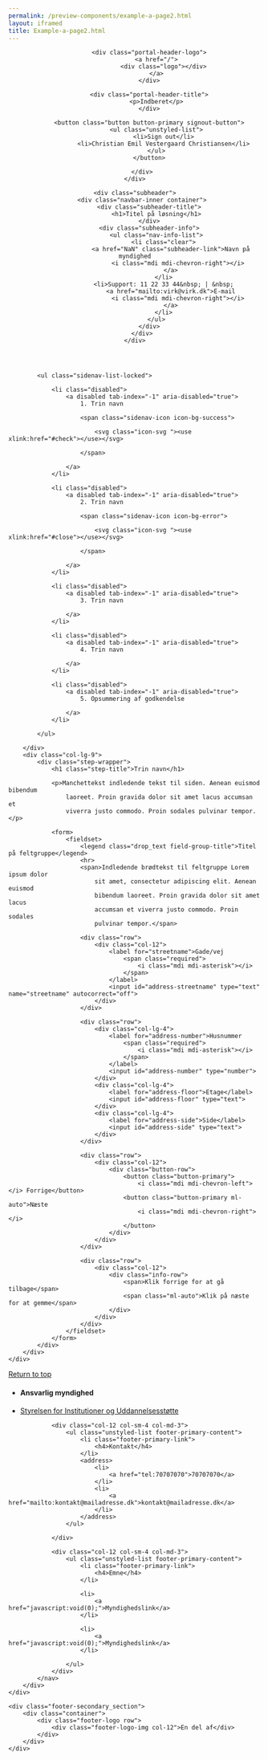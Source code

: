```yaml
--- 
permalink: /preview-components/example-a-page2.html
layout: iframed 
title: Example-a-page2.html
---
```

<header class="header header-extended mb-5" role="banner">
    <div class="subheader">
        <div class="navbar-inner container">

            <div class="portal-header-logo">
                <a href="/">
                    <div class="logo"></div>
                </a>
            </div>

            <div class="portal-header-title">
                <p>Indberet</p>
            </div>

            <button class="button button-primary signout-button">
                <ul class="unstyled-list">
                    <li>Sign out</li>
                    <li>Christian Emil Vestergaard Christiansen</li>
                </ul>
            </button>

        </div>
    </div>

    <div class="subheader">
        <div class="navbar-inner container">
            <div class="subheader-title">
                <h1>Titel på løsning</h1>
            </div>
            <div class="subheader-info">
                <ul class="nav-info-list">
                    <li class="clear">
                        <a href="NaN" class="subheader-link">Navn på myndighed
                            <i class="mdi mdi-chevron-right"></i>
                        </a>
                    </li>
                    <li>Support: 11 22 33 44&nbsp; | &nbsp;
                        <a href="mailto:virk@virk.dk">E-mail
                            <i class="mdi mdi-chevron-right"></i>
                        </a>
                    </li>
                </ul>
            </div>
        </div>
    </div>
</header>

<section class="container">
    <div class="row">
        <div class="col-lg-3">

            <ul class="sidenav-list-locked">

                <li class="disabled">
                    <a disabled tab-index="-1" aria-disabled="true">
                        1. Trin navn

                        <span class="sidenav-icon icon-bg-success">

                            <svg class="icon-svg "><use xlink:href="#check"></use></svg>

                        </span>

                    </a>
                </li>

                <li class="disabled">
                    <a disabled tab-index="-1" aria-disabled="true">
                        2. Trin navn

                        <span class="sidenav-icon icon-bg-error">

                            <svg class="icon-svg "><use xlink:href="#close"></use></svg>

                        </span>

                    </a>
                </li>

                <li class="disabled">
                    <a disabled tab-index="-1" aria-disabled="true">
                        3. Trin navn

                    </a>
                </li>

                <li class="disabled">
                    <a disabled tab-index="-1" aria-disabled="true">
                        4. Trin navn

                    </a>
                </li>

                <li class="disabled">
                    <a disabled tab-index="-1" aria-disabled="true">
                        5. Opsummering af godkendelse

                    </a>
                </li>

            </ul>

        </div>
        <div class="col-lg-9">
            <div class="step-wrapper">
                <h1 class="step-title">Trin navn</h1>

                <p>Manchettekst indledende tekst til siden. Aenean euismod bibendum
                    laoreet. Proin gravida dolor sit amet lacus accumsan et
                    viverra justo commodo. Proin sodales pulvinar tempor.</p>

                <form>
                    <fieldset>
                        <legend class="drop_text field-group-title">Titel på feltgruppe</legend>
                        <hr>
                        <span>Indledende brødtekst til feltgruppe Lorem ipsum dolor
                            sit amet, consectetur adipiscing elit. Aenean euismod
                            bibendum laoreet. Proin gravida dolor sit amet lacus
                            accumsan et viverra justo commodo. Proin sodales
                            pulvinar tempor.</span>

                        <div class="row">
                            <div class="col-12">
                                <label for="streetname">Gade/vej
                                    <span class="required">
                                        <i class="mdi mdi-asterisk"></i>
                                    </span>
                                </label>
                                <input id="address-streetname" type="text" name="streetname" autocorrect="off">
                            </div>
                        </div>

                        <div class="row">
                            <div class="col-lg-4">
                                <label for="address-number">Husnummer
                                    <span class="required">
                                        <i class="mdi mdi-asterisk"></i>
                                    </span>
                                </label>
                                <input id="address-number" type="number">
                            </div>
                            <div class="col-lg-4">
                                <label for="address-floor">Etage</label>
                                <input id="address-floor" type="text">
                            </div>
                            <div class="col-lg-4">
                                <label for="address-side">Side</label>
                                <input id="address-side" type="text">
                            </div>
                        </div>

                        <div class="row">
                            <div class="col-12">
                                <div class="button-row">
                                    <button class="button-primary">
                                        <i class="mdi mdi-chevron-left"></i> Forrige</button>
                                    <button class="button-primary ml-auto">Næste
                                        <i class="mdi mdi-chevron-right"></i>
                                    </button>
                                </div>
                            </div>
                        </div>

                        <div class="row">
                            <div class="col-12">
                                <div class="info-row">
                                    <span>Klik forrige for at gå tilbage</span>
                                    <span class="ml-auto">Klik på næste for at gemme</span>
                                </div>
                            </div>
                        </div>
                    </fieldset>
                </form>
            </div>
        </div>
    </div>
</section>

<footer class="footer" role="contentinfo">
    <div class="container footer-return-to-top">
        <a href="#">Return to top</a>
    </div>
    <div class="footer-primary-section">
        <div class="container">
            <nav class="footer-nav row">
                <div class="col-12 col-sm-4 col-md-6">
                    <ul class="unstyled-list footer-primary-content">
                        <li class="footer-primary-link">
                            <h4>Ansvarlig myndighed</h4>
                        </li>
                        <li>
                            <a href="javascript:void(0);">Styrelsen for Institutioner og Uddannelsesstøtte</a>
                        </li>
                    </ul>
                </div>

                <div class="col-12 col-sm-4 col-md-3">
                    <ul class="unstyled-list footer-primary-content">
                        <li class="footer-primary-link">
                            <h4>Kontakt</h4>
                        </li>
                        <address>
                            <li>
                                <a href="tel:70707070">70707070</a>
                            </li>
                            <li>
                                <a href="mailto:kontakt@mailadresse.dk">kontakt@mailadresse.dk</a>
                            </li>
                        </address>
                    </ul>

                </div>

                <div class="col-12 col-sm-4 col-md-3">
                    <ul class="unstyled-list footer-primary-content">
                        <li class="footer-primary-link">
                            <h4>Emne</h4>
                        </li>

                        <li>
                            <a href="javascript:void(0);">Myndighedslink</a>
                        </li>

                        <li>
                            <a href="javascript:void(0);">Myndighedslink</a>
                        </li>

                    </ul>
                </div>
            </nav>
        </div>
    </div>

    <div class="footer-secondary_section">
        <div class="container">
            <div class="footer-logo row">
                <div class="footer-logo-img col-12">En del af</div>
            </div>
        </div>
    </div>
</footer>